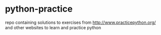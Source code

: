 # python-practice
repo containing solutions to exercises from http://www.practicepython.org/ and other websites to learn and practice python 
